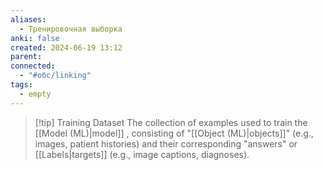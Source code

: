 ```yaml
---
aliases:
  - Тренировочная выборка
anki: false
created: 2024-06-19 13:12
parent: 
connected:
  - "#обс/linking"
tags:
  - empty
---
```


> [!tip] Training Dataset 
> The collection of examples used to train the [[Model (ML)|model]] , consisting of "[[Object (ML)|objects]]" (e.g., images, patient histories) and their corresponding "answers" or [[Labels|targets]] (e.g., image captions, diagnoses).


